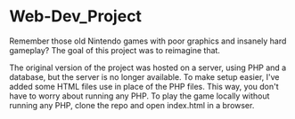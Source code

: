 # Web-Dev_Project
Remember those old Nintendo games with poor graphics and insanely hard gameplay? The goal of this project was to reimagine that.

The original version of the project was hosted on a server, using PHP and a database, but the server is no longer available. To make setup easier, I've added some HTML files use in place of the PHP files. This way, you don't have to worry about running any PHP.
To play the game locally without running any PHP, clone the repo and open index.html in a browser.
